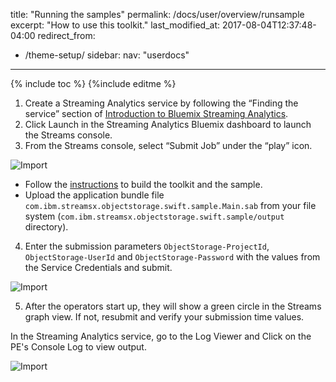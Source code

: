 title: "Running the samples"
permalink: /docs/user/overview/runsample
excerpt: "How to use this toolkit."
last_modified_at: 2017-08-04T12:37:48-04:00
redirect_from:
   - /theme-setup/
sidebar:
   nav: "userdocs"
---
{% include toc %}
{%include editme %}

1. Create a Streaming Analytics service by following the “Finding the service” section of [Introduction to Bluemix Streaming Analytics](https://developer.ibm.com/streamsdev/docs/streaming-analytics-now-available-bluemix/).
2. Click Launch in the Streaming Analytics Bluemix dashboard to launch the Streams console.
3. From the Streams console, select “Submit Job” under the “play” icon.

![Import](/streamsx.objectstorage/doc/images/streams-submit-job.png)

* Follow the [instructions](https://github.com/IBMStreams/streamsx.objectstorage/wiki/Build-the-toolkit-and-the-samples) to build the toolkit and the sample.
* Upload the application bundle file `com.ibm.streamsx.objectstorage.swift.sample.Main.sab` from your file system (`com.ibm.streamsx.objectstorage.swift.sample/output` directory). 

4. Enter the submission parameters `ObjectStorage-ProjectId`, `ObjectStorage-UserId` and `ObjectStorage-Password` with the values from the Service Credentials and submit.

![Import](/streamsx.objectstorage/doc/images/Submit.png)

5. After the operators start up, they will show a green circle in the Streams graph view. If not, resubmit and verify your submission time values.

In the Streaming Analytics service, go to the Log Viewer and Click on the PE's Console Log to view output.

![Import](/streamsx.objectstorage/doc/images/logviewer.png)
